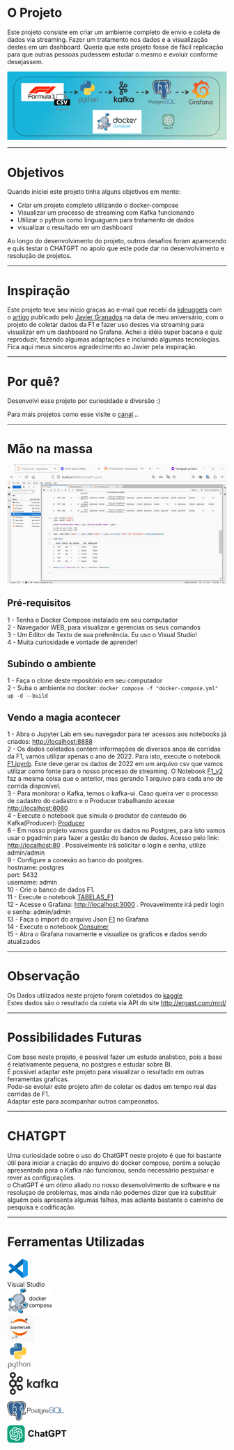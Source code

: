 # O Projeto

Este projeto consiste em criar um ambiente completo de envio e coleta de dados via streaming. Fazer um tratamento nos dados e a visualização destes em um dashboard.
Queria que este projeto fosse de fácil replicação para que outras pessoas pudessem estudar o mesmo e evoluir conforme desejassem.

![FORMULA 1](FLUXO_F1.jpg)

---

# Objetivos

Quando iniciei este projeto tinha alguns objetivos em mente:

- Criar um projeto completo utilizando o docker-compose
- Visualizar um processo de streaming com Kafka funcionando
- Utilizar o python como linguaguem para tratamento de dados
- visualizar o resultado em um dashboard

Ao longo do desenvolvimento do projeto, outros desafios foram aparecendo e quis testar o CHATGPT no apoio que este pode dar no desenvolvimento e resolução de projetos.

---

# Inspiração

Este projeto teve seu inicio graças ao e-mail que recebi da [kdnuggets](https://www.kdnuggets.com) com o [artigo](https://www.kdnuggets.com/building-a-formula-1-streaming-data-pipeline-with-kafka-and-risingwave) publicado pelo [Javier Granados](https://www.kdnuggets.com/author/javier-granados) na data de meu aniversário, com o projeto de coletar dados da F1 e fazer uso destes via streaming para visualizar em um dashboard no Grafana.
Achei a idéia super bacana e quiz reproduzir, fazendo algumas adaptações e incluindo algumas tecnologias.
Fica aqui meus sinceros agradecimento ao Javier pela inspiração.

---

# Por quê?

Desenvolvi esse projeto por curiosidade e diversão :)

Para mais projetos como esse visite o [canal](https://www.youtube.com/@andre_ricardo)...

---

# Mão na massa

![FORMULA 1](f1.gif)

## Pré-requisitos

1 - Tenha o Docker Compose instalado em seu computador <br>
2 - Navegador WEB, para visualizar e gerencias os seus comandos <br>
3 - Um Editor de Texto de sua preferência. Eu uso o Visual Studio! <br>
4 - Muita curiosidade e vontade de aprender! <br>

## Subindo o ambiente

1 - Faça o clone deste repositório em seu computador <br>
2 - Suba o ambiente no docker: ```docker compose -f "docker-compose.yml" up -d --build``` <br>

## Vendo a magia acontecer

1 - Abra o Jupyter Lab em seu navegador para ter acessos aos notebooks já criados: <http://localhost:8888> <br>
2 - Os dados coletados contém informações de diversos anos de corridas da F1, vamos utilizar apenas o ano de 2022. Para isto, execute o notebook [F1.ipynb](jupyter\F1.ipynb). Este deve gerar os dados de 2022 em um arquivo csv que vamos utilizar como fonte para o nosso processo de streaming. O Notebook [F1_v2](jupyter\F1_v2.ipynb) faz a mesma coisa que o anterior, mas gerando 1 arquivo para cada ano de corrida disponível. <br>
3 - Para monitorar o Kafka, temos o kafka-ui. Caso queira ver o processo de cadastro do cadastro e o Producer trabalhando acesse <http://localhost:8080> <br>
4 - Execute o notebook que simula o produtor de conteudo do Kafka(Producer): [Producer](jupyter\Producer.ipynb) <br>
8 - Em nosso projeto vamos guardar os dados no Postgres, para isto vamos usar o pgadmin para fazer a gestão do banco de dados. Acesso pelo link: <http://localhost:80> . Possivelmente irá solicitar o login e senha, utilize admin/admin <br>
9 - Configure a conexão ao banco do postgres. <br>
    hostname: postgres <br>
    port: 5432 <br>
    username: admin <br>
10 - Crie o banco de dados F1. <br>
11 - Execute o notebook [TABELAS_F1](jupyter\TABELAS_F1.ipynb) <br>
12 - Acesse o Grafana: <http://localhost:3000> . Provavelmente irá pedir login e senha: admin/admin <br>
13 - Faça o import do arquivo Json [F1](grafana\f1.json) no Grafana <br>
14 - Execute o notebook [Consumer](jupyter\Consumer.ipynb) <br>
15 - Abra o Grafana novamente e visualize os graficos e dados sendo atualizados <br>

---

# Observação

Os Dados utilizados neste projeto foram coletados do [kaggle](https://www.kaggle.com/datasets/rohanrao/formula-1-world-championship-1950-2020) <br>
Estes dados são o resultado da coleta via API do site <http://ergast.com/mrd/> <br>

---

# Possibilidades Futuras

Com base neste projeto, é possivel fazer um estudo analistico, pois a base é relativamente pequena, no postgres e estudar sobre BI. <br>
É possivel adaptar este projeto para visualizar o resultado em outras ferramentas graficas. <br>
Pode-se evoluir este projeto afim de coletar os dados em tempo real das corridas de F1. <br>
Adaptar este para acompanhar outros campeonatos. <br>

---

# CHATGPT

Uma curiosidade sobre o uso do ChatGPT neste projeto é que foi bastante útil para iniciar a criação do arquivo do docker compose, porém a solução apresentada para o Kafka não funcionou, sendo necessário pesquisar e rever as configurações. <br>
o ChatGPT é um ótimo aliado no nosso desenvolvimento de software e na resoluçao de problemas, mas ainda não podemos dizer que irá substituir alguém pois apresenta algumas falhas, mas adianta bastante o caminho de pesquisa e codificação. <br>

---

# Ferramentas Utilizadas

<p valign='center'>
<img src="vscode_icon.png" alt="Visual Studio" height="50"/><br>
Visual Studio <br>
<img src="docker-compose.svg" alt="Docker Compose" height="60"/><br>
<img src="jupyter_lab.jpg" alt="JupyterLab" height="60"/><Br>
<img src="python.png" alt="Python" height="60"/><br>
<img src="kafka.png" alt="Kafka" height="60"/><br>
<img src="postgresql.webp" alt="Postgre" height="60"/><br>
<img src="chatgpt.webp" alt="Postgre" height="40"/>
</p>

